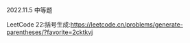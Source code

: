 2022.11.5 中等题

LeetCode 22:括号生成:https://leetcode.cn/problems/generate-parentheses/?favorite=2cktkvj
